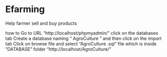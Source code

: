 # Efarming

Help farmer sell and buy products 


how to
Go to URL “http://localhost/phpmyadmin/”
click on the databases tab
Create a database naming “
AgroCulture ” and then click on the import tab
Click on browse file and select “AgroCulture .sql” file which is inside “DATABASE” folder
“http://localhost/AgroCulture/”
